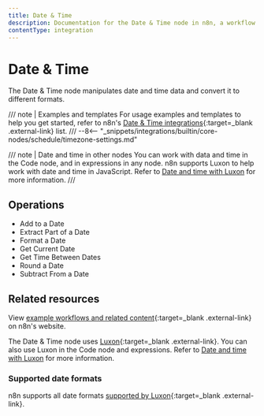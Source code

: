 ```yaml
---
title: Date & Time
description: Documentation for the Date & Time node in n8n, a workflow automation platform. Includes guidance on usage, and links to examples.
contentType: integration
---
```


# Date & Time

The Date & Time node manipulates date and time data and convert it to different formats.

/// note | Examples and templates
For usage examples and templates to help you get started, refer to n8n's [Date & Time integrations](https://n8n.io/integrations/date-and-time/){:target=_blank .external-link} list.
///
--8<-- "_snippets/integrations/builtin/core-nodes/schedule/timezone-settings.md"

/// note | Date and time in other nodes
You can work with data and time in the Code node, and in expressions in any node. n8n supports Luxon to help work with date and time in JavaScript. Refer to [Date and time with Luxon](/code/luxon/) for more information.
///
## Operations

* Add to a Date
* Extract Part of a Date
* Format a Date
* Get Current Date
* Get Time Between Dates
* Round a Date
* Subtract From a Date

## Related resources

View [example workflows and related content](https://n8n.io/integrations/date-and-time/){:target=_blank .external-link} on n8n's website.

The Date & Time node uses [Luxon](https://moment.github.io/luxon){:target=_blank .external-link}. You can also use Luxon in the Code node and expressions. Refer to [Date and time with Luxon](/code/luxon/) for more information.

### Supported date formats

n8n supports all date formats [supported by Luxon](https://moment.github.io/luxon/#/formatting?id=table-of-tokens){:target=_blank .external-link}.
